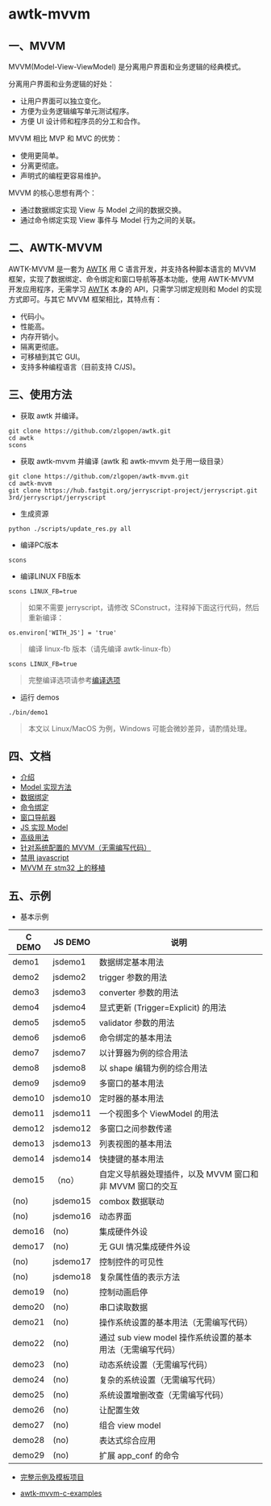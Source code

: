 # awtk-mvvm

## 一、MVVM 
MVVM(Model-View-ViewModel) 是分离用户界面和业务逻辑的经典模式。

分离用户界面和业务逻辑的好处：

  * 让用户界面可以独立变化。
  * 方便为业务逻辑编写单元测试程序。
  * 方便 UI 设计师和程序员的分工和合作。

MVVM 相比 MVP 和 MVC 的优势：

  * 使用更简单。
  * 分离更彻底。
  * 声明式的编程更容易维护。

MVVM 的核心思想有两个：

* 通过数据绑定实现 View 与 Model 之间的数据交换。
* 通过命令绑定实现 View 事件与 Model 行为之间的关联。

## 二、AWTK-MVVM

AWTK-MVVM 是一套为 [AWTK](https://github.com/zlgopen/awtk) 用 C 语言开发，并支持各种脚本语言的 MVVM 框架，实现了数据绑定、命令绑定和窗口导航等基本功能，使用 AWTK-MVVM 开发应用程序，无需学习 [AWTK](https://github.com/zlgopen/awtk) 本身的 API，只需学习绑定规则和 Model 的实现方式即可。与其它 MVVM 框架相比，其特点有：

* 代码小。
* 性能高。
* 内存开销小。
* 隔离更彻底。
* 可移植到其它 GUI。
* 支持多种编程语言（目前支持 C/JS)。

## 三、使用方法

* 获取 awtk 并编译。

```
git clone https://github.com/zlgopen/awtk.git
cd awtk
scons
```

* 获取 awtk-mvvm 并编译 (awtk 和 awtk-mvvm 处于用一级目录）

```
git clone https://github.com/zlgopen/awtk-mvvm.git
cd awtk-mvvm
git clone https://hub.fastgit.org/jerryscript-project/jerryscript.git 3rd/jerryscript/jerryscript
```

* 生成资源

```
python ./scripts/update_res.py all
```

* 编译PC版本

```
scons
```

* 编译LINUX FB版本

```
scons LINUX_FB=true
```


> 如果不需要 jerryscript，请修改 SConstruct，注释掉下面这行代码，然后重新编译：

```
os.environ['WITH_JS'] = 'true'
```

> 编译 linux-fb 版本（请先编译 awtk-linux-fb）

```
scons LINUX_FB=true
```

> 完整编译选项请参考[编译选项](https://github.com/zlgopen/awtk-widget-generator/blob/master/docs/build_options.md)

* 运行 demos

```
./bin/demo1
```

> 本文以 Linux/MacOS 为例，Windows 可能会微妙差异，请酌情处理。

## 四、文档
* [介绍](docs/8.intro.md)
* [Model 实现方法](docs/9.model.md)
* [数据绑定](docs/10.data_binding.md)
* [命令绑定](docs/11.command_binding.md)
* [窗口导航器](docs/12.navigate.md)
* [JS 实现 Model](docs/13.js_model.md)
* [高级用法](docs/14.advance_usages.md)
* [针对系统配置的 MVVM（无需编写代码）](docs/15.app_conf.md)
* [禁用 javascript](docs/how_to_disable_js.md)
* [MVVM 在 stm32 上的移植](https://github.com/zlgopen/awtk-stm32h743iitx-mvvm/blob/master/docs/stm32h743iitx_port.md)

## 五、示例

* 基本示例

|  C DEMO  | JS DEMO  | 说明 |
| -------- | -------  | ---------------------------------    |
| demo1    | jsdemo1  | 数据绑定基本用法                     |
| demo2    | jsdemo2  | trigger 参数的用法                   |
| demo3    | jsdemo3  | converter 参数的用法                 |
| demo4    | jsdemo4  | 显式更新 (Trigger=Explicit) 的用法   |
| demo5    | jsdemo5  | validator 参数的用法                 |
| demo6    | jsdemo6  | 命令绑定的基本用法                   |
| demo7    | jsdemo7  | 以计算器为例的综合用法               |
| demo8    | jsdemo8  | 以 shape 编辑为例的综合用法          |
| demo9    | jsdemo9  | 多窗口的基本用法                     |
| demo10   | jsdemo10 | 定时器的基本用法                     |
| demo11   | jsdemo11 | 一个视图多个 ViewModel 的用法        |
| demo12   | jsdemo12 | 多窗口之间参数传递                   |
| demo13   | jsdemo13 | 列表视图的基本用法                   |
| demo14   | jsdemo14 | 快捷键的基本用法                     |
| demo15   | （no）   | 自定义导航器处理插件，以及 MVVM 窗口和非 MVVM 窗口的交互 |
| (no)     | jsdemo15 | combox 数据联动                     |
| (no)     | jsdemo16 | 动态界面                            |
| demo16   | (no)     | 集成硬件外设                        |
| demo17   | (no)     | 无 GUI 情况集成硬件外设             |
| (no)     | jsdemo17 | 控制控件的可见性                    |
| (no)     | jsdemo18 | 复杂属性值的表示方法                |
| demo19   | (no)     | 控制动画启停                        |
| demo20   | (no)     | 串口读取数据                        |
| demo21   | (no)     | 操作系统设置的基本用法（无需编写代码）|
| demo22   | (no)     | 通过 sub view model 操作系统设置的基本用法（无需编写代码）    |
| demo23   | (no)     | 动态系统设置（无需编写代码）          |
| demo24   | (no)     | 复杂的系统设置（无需编写代码）        |
| demo25   | (no)     | 系统设置增删改查（无需编写代码）      |
| demo26   | (no)     | 让配置生效                          |
| demo27   | (no)     | 组合 view model                     |
| demo28   | (no)     | 表达式综合应用                     |
| demo29   | (no)     | 扩展 app_conf 的命令                              |

* [完整示例及模板项目](https://github.com/zlgopen/awtk-mvvm-c-hello)

* [awtk-mvvm-c-examples](https://github.com/zlgopen/awtk-mvvm-c-examples) 
